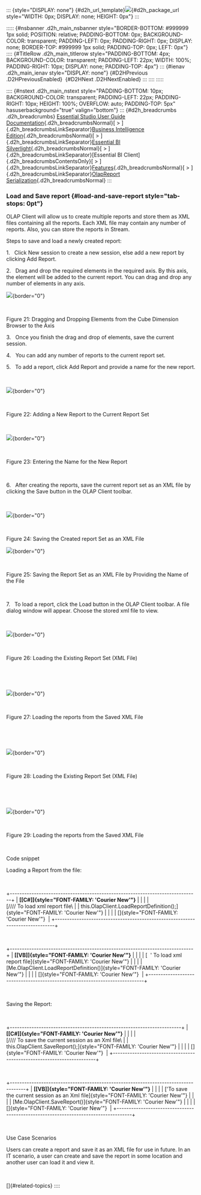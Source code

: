 ::: {style="DISPLAY: none"}
[](ms-xhelp:///?Id=d2h_url_template){#d2h_url_template}![](!package_url!){#d2h_package_url style="WIDTH: 0px; DISPLAY: none; HEIGHT: 0px"}
:::

::::: {#nsbanner .d2h_main_nsbanner style="BORDER-BOTTOM: #999999 1px solid; POSITION: relative; PADDING-BOTTOM: 0px; BACKGROUND-COLOR: transparent; PADDING-LEFT: 0px; PADDING-RIGHT: 0px; DISPLAY: none; BORDER-TOP: #999999 1px solid; PADDING-TOP: 0px; LEFT: 0px"}
:::: {#TitleRow .d2h_main_titlerow style="PADDING-BOTTOM: 4px; BACKGROUND-COLOR: transparent; PADDING-LEFT: 22px; WIDTH: 100%; PADDING-RIGHT: 10px; DISPLAY: none; PADDING-TOP: 4px"}
::: {#ienav .d2h_main_ienav style="DISPLAY: none"}
[](ms-xhelp:///?Id=a63ed5b9-eec8-4d34-97f0-d0b10e84ef01){#D2HPrevious .D2HPreviousEnabled}  [](ms-xhelp:///?Id=51de340b-7343-4a6b-8c3d-fd1bc7bb9700){#D2HNext .D2HNextEnabled}
:::
::::
:::::

:::: {#nstext .d2h_main_nstext style="PADDING-BOTTOM: 10px; BACKGROUND-COLOR: transparent; PADDING-LEFT: 22px; PADDING-RIGHT: 10px; HEIGHT: 100%; OVERFLOW: auto; PADDING-TOP: 5px" hasuserbackground="true" valign="bottom"}
::: {#d2h_breadcrumbs .d2h_breadcrumbs}
[Essential Studio User Guide Documentation](ms-xhelp:///?Id=12457748-09e3-4d74-a240-8e049cedf030){.d2h_breadcrumbsNormal}[ \> ]{.d2h_breadcrumbsLinkSeparator}[Business Intelligence Edition](ms-xhelp:///?Id=fdf33dd8-62b2-47b9-ad7b-fc50e590bca5){.d2h_breadcrumbsNormal}[ \> ]{.d2h_breadcrumbsLinkSeparator}[Essential BI Silverlight](ms-xhelp:///?Id=c006b39c-6aa2-4637-b7de-3e7b6cb3f9f9){.d2h_breadcrumbsNormal}[ \> ]{.d2h_breadcrumbsLinkSeparator}[Essential BI Client]{.d2h_breadcrumbsContentsOnly}[ \> ]{.d2h_breadcrumbsLinkSeparator}[Features](ms-xhelp:///?Id=4ae10797-e3a8-4270-b8ba-34441d2e1a3d){.d2h_breadcrumbsNormal}[ \> ]{.d2h_breadcrumbsLinkSeparator}[OlapReport Serialization](ms-xhelp:///?Id=a63ed5b9-eec8-4d34-97f0-d0b10e84ef01){.d2h_breadcrumbsNormal}
:::

### Load and Save report {#load-and-save-report style="tab-stops: 0pt"}

OLAP Client will allow us to create multiple reports and store them as XML files containing all the reports. Each XML file may contain any number of reports. Also, you can store the reports in Stream.

Steps to save and load a newly created report:

1.   Click New session to create a new session, else add a new report by clicking Add Report.

2.   Drag and drop the required elements in the required axis. By this axis, the element will be added to the current report. You can drag and drop any number of elements in any axis.

![](ImagesExt/image50_31.jpg){border="0"}

 

Figure 21: Dragging and Dropping Elements from the Cube Dimension Browser to the Axis

3.   Once you finish the drag and drop of elements, save the current session.

4.   You can add any number of reports to the current report set.

5.   To add a report, click Add Report and provide a name for the new report.

 

![](ImagesExt/image50_32.jpg){border="0"}

 

Figure 22: Adding a New Report to the Current Report Set

 

![](ImagesExt/image50_33.jpg){border="0"}

 

Figure 23: Entering the Name for the New Report

 

6.   After creating the reports, save the current report set as an XML file by clicking the Save button in the OLAP Client toolbar.

 

![](ImagesExt/image50_34.jpg){border="0"}

 

Figure 24: Saving the Created report Set as an XML File

![](ImagesExt/image50_35.jpg){border="0"}

 

Figure 25: Saving the Report Set as an XML File by Providing the Name of the File

 

7.   To load a report, click the Load button in the OLAP Client toolbar. A file dialog window will appear. Choose the stored xml file to view.

 

![](ImagesExt/image50_36.jpg){border="0"}

 

Figure 26: Loading the Existing Report Set (XML File)

 

 

![](ImagesExt/image50_37.jpg){border="0"}

 

Figure 27: Loading the reports from the Saved XML File

 

 

![](ImagesExt/image50_38.jpg){border="0"}

 

Figure 28: Loading the Existing Report Set (XML File)

 

 

![](ImagesExt/image50_39.jpg){border="0"}

 

Figure 29: Loading the reports from the Saved XML File

 

Code snippet

Loading a Report from the file:

 

+------------------------------------------------------------------------------+
| **[\[C#\]]{style="FONT-FAMILY: 'Courier New'"}**                             |
|                                                                              |
| [//// To load xml report file\                                               |
| this.OlapClient.LoadReportDefinition();]{style="FONT-FAMILY: 'Courier New'"} |
|                                                                              |
| []{style="FONT-FAMILY: 'Courier New'"}                                       |
+------------------------------------------------------------------------------+

 

+----------------------------------------------------------------------------+
| **[\[VB\]]{style="FONT-FAMILY: 'Courier New'"}**                           |
|                                                                            |
| [  \' To load xml report file]{style="FONT-FAMILY: 'Courier New'"}         |
|                                                                            |
| [Me.OlapClient.LoadReportDefinition()]{style="FONT-FAMILY: 'Courier New'"} |
|                                                                            |
| []{style="FONT-FAMILY: 'Courier New'"}                                     |
+----------------------------------------------------------------------------+

 

Saving the Report:

 

+-----------------------------------------------------------------------+
| **[\[C#\]]{style="FONT-FAMILY: 'Courier New'"}**                      |
|                                                                       |
| [//// To save the current session as an Xml file\                     |
| this.OlapClient.SaveReport();]{style="FONT-FAMILY: 'Courier New'"}    |
|                                                                       |
| []{style="FONT-FAMILY: 'Courier New'"}                                |
+-----------------------------------------------------------------------+

 

+------------------------------------------------------------------------------------+
| **[\[VB\]]{style="FONT-FAMILY: 'Courier New'"}**                                   |
|                                                                                    |
| [\'To save the current session as an Xml file]{style="FONT-FAMILY: 'Courier New'"} |
|                                                                                    |
| [Me.OlapClient.SaveReport()]{style="FONT-FAMILY: 'Courier New'"}                   |
|                                                                                    |
| []{style="FONT-FAMILY: 'Courier New'"}                                             |
+------------------------------------------------------------------------------------+

 

Use Case Scenarios

Users can create a report and save it as an XML file for use in future. In an IT scenario, a user can create and save the report in some location and another user can load it and view it.

 

[]{#related-topics}
::::
